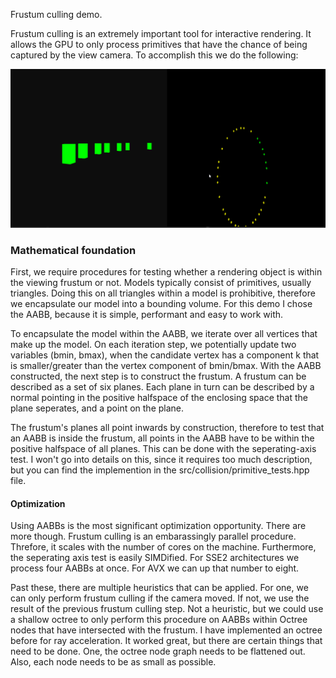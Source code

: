 Frustum culling demo.

Frustum culling is an extremely important tool for interactive rendering. It allows the GPU to only process 
primitives that have the chance of being captured by the view camera. To accomplish this we do the following:

![frustum-culling](https://github.com/abkour/moonlight/blob/main/src/demos/01_frustum_culling/frustum_culling.gif)

<h3>Mathematical foundation</h3>

First, we require procedures for testing whether a rendering object is within the viewing frustum or not.
Models typically consist of primitives, usually triangles. Doing this on all triangles within a model
is prohibitive, therefore we encapsulate our model into a bounding volume. For this demo I chose the AABB,
because it is simple, performant and easy to work with.

To encapsulate the model within the AABB, we iterate over all vertices that make up the model. 
On each iteration step, we potentially update two variables (bmin, bmax), when the candidate vertex has 
a component k that is smaller/greater than the vertex component of bmin/bmax.
With the AABB constructed, the next step is to construct the frustum. A frustum can be described as a
set of six planes. Each plane in turn can be described by a normal pointing in the positive halfspace 
of the enclosing space that the plane seperates, and a point on the plane.

The frustum's planes all point inwards by construction, therefore to test that an AABB is inside the frustum,
all points in the AABB have to be within the positive halfspace of all planes. This can be done with the 
seperating-axis test. I won't go into details on this, since it requires too much description, but you can find 
the implemention in the src/collision/primitive_tests.hpp file.

#### Optimization

Using AABBs is the most significant optimization opportunity. There are more though. Frustum culling is an
embarassingly parallel procedure. Threfore, it scales with the number of cores on the machine. Furthermore, the seperating
axis test is easily SIMDified. For SSE2 architectures we process four AABBs at once. For AVX we can up that number to eight.

Past these, there are multiple heuristics that can be applied. For one, we can only perform frustum culling
if the camera moved. If not, we use the result of the previous frustum culling step. Not a heuristic, but we could use 
a shallow octree to only perform this procedure on AABBs within Octree nodes that have intersected with the frustum.
I have implemented an octree before for ray acceleration. It worked great, but there are certain things that need to be 
done. One, the octree node graph needs to be flattened out. Also, each node needs to be as small as possible.

